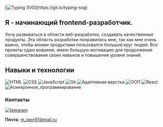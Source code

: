<!-- [![Header](https://github.com/Legend1796/Legend1796/blob/main/asets/header.png)](https://movies-explorer-frontend-12siae1kf-legend1796.vercel.app/main) -->
[![Typing SVG](https://readme-typing-svg.herokuapp.com?font=Old+Standard+TT&size=50&pause=1000&color=0C60FF&center=true&vCenter=true&width=800&height=100&lines=Hi+there!;Welcome+to+my+GitHub+profile!)](https://git.io/typing-svg)

## Я - начинающий frontend-разработчик.
Хочу развиваться в области веб-разработки, создавать качественные продукты. Эта область разработки понравилась мне, так как мне очень важно, чтобы моими продуктами пользовался большой круг людей. Все проекты сдаю вовремя, имею большую мотивацию для продолжения совершенствования своих навыков и повышения уровня знаний.

## Навыки и технологии

![HTML](https://img.shields.io/badge/-HTML-7109AA)
![CSS](https://img.shields.io/badge/-CSS-2C17B0)
![JavaScript](https://img.shields.io/badge/-JavaScript-FEDF00)
![Git](https://img.shields.io/badge/-Git-8EEA00)
![Адаптивная верстка](https://img.shields.io/badge/-Адаптивная_верстка-019898)
![ООП](https://img.shields.io/badge/-ООП-FE5F00)
![React](https://img.shields.io/badge/-React-A50022)
![Асинхронное_программирование](https://img.shields.io/badge/-Асинхронное_программирование-009898)

### Контакты

[![telegram](https://img.shields.io/badge/-@telegram-2C17B0?style=for-the-badge&logo=telegram)](https://t.me/Manukhov)

**Почта:** m_igor97@mail.ru